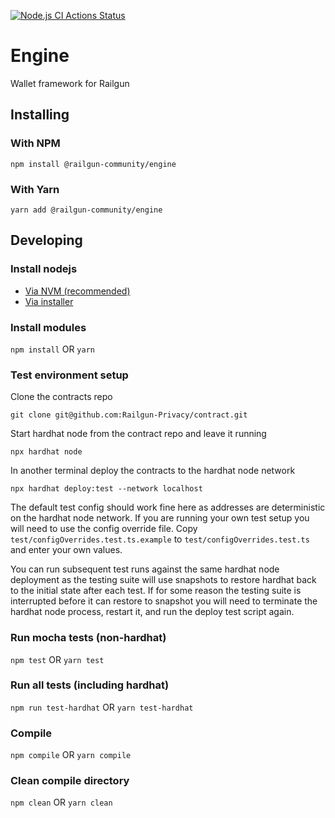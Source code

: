 [![Node.js CI Actions Status](https://github.com/Railgun-Community/engine/actions/workflows/node.js.yml/badge.svg?branch=master)](https://github.com/Railgun-Community/engine/actions)

# Engine

Wallet framework for Railgun

## Installing

### With NPM

`npm install @railgun-community/engine`

### With Yarn

`yarn add @railgun-community/engine`

## Developing

### Install nodejs

- [Via NVM (recommended)](https://github.com/nvm-sh/nvm)
- [Via installer](https://nodejs.org)

### Install modules

`npm install` OR `yarn`

### Test environment setup

Clone the contracts repo

`git clone git@github.com:Railgun-Privacy/contract.git`

Start hardhat node from the contract repo and leave it running

`npx hardhat node`

In another terminal deploy the contracts to the hardhat node network

`npx hardhat deploy:test --network localhost`

The default test config should work fine here as addresses are deterministic on the hardhat node network. If you are running your own test setup you will need to use the config override file. Copy `test/configOverrides.test.ts.example` to `test/configOverrides.test.ts` and enter your own values.

You can run subsequent test runs against the same hardhat node deployment as the testing suite will use snapshots to restore hardhat back to the initial state after each test. If for some reason the testing suite is interrupted before it can restore to snapshot you will need to terminate the hardhat node process, restart it, and run the deploy test script again.

### Run mocha tests (non-hardhat)

`npm test` OR `yarn test`

### Run all tests (including hardhat)

`npm run test-hardhat` OR `yarn test-hardhat`

### Compile

`npm compile` OR `yarn compile`

### Clean compile directory

`npm clean` OR `yarn clean`
